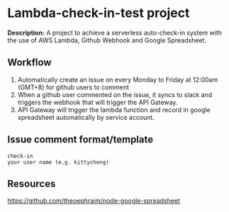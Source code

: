 # **Lambda-check-in-test project**
**Description:** A project to achieve a serverless auto-check-in system with the use of AWS Lambda, Github Webhook and Google Spreadsheet.

## **Workflow** 
  1. Automatically create an issue on every Monday to Friday at 12:00am (GMT+8) for github users to comment
  2. When a github user commented on the issue, it syncs to slack and triggers the webhook that will trigger the API Gateway.
  3. API Gateway will trigger the lambda function and record in google spreadsheet automatically by service account.

## **Issue comment format/template**
  ```
  check-in
  your user name (e.g. kittycheng)
  ```
## **Resources** 
   https://github.com/theoephraim/node-google-spreadsheet
